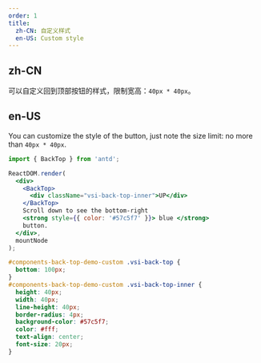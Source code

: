 ```yaml
---
order: 1
title:
  zh-CN: 自定义样式
  en-US: Custom style
---
```


## zh-CN

可以自定义回到顶部按钮的样式，限制宽高：`40px * 40px`。

## en-US

You can customize the style of the button, just note the size limit: no more than `40px * 40px`.


````jsx
import { BackTop } from 'antd';

ReactDOM.render(
  <div>
    <BackTop>
      <div className="vsi-back-top-inner">UP</div>
    </BackTop>
    Scroll down to see the bottom-right
    <strong style={{ color: '#57c5f7' }}> blue </strong>
    button.
  </div>,
  mountNode
);
````

````css
#components-back-top-demo-custom .vsi-back-top {
  bottom: 100px;
}
#components-back-top-demo-custom .vsi-back-top-inner {
  height: 40px;
  width: 40px;
  line-height: 40px;
  border-radius: 4px;
  background-color: #57c5f7;
  color: #fff;
  text-align: center;
  font-size: 20px;
}
````
